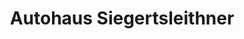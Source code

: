 ---
title: "Autohaus Siegertsleithner"
url: /mattighofen/autohaus-siegertsleithner/
shop: Autowerkstatt
---